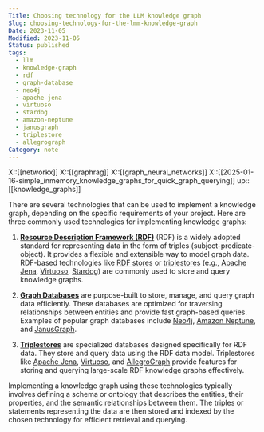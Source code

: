 ```yaml
---
Title: Choosing technology for the LLM knowledge graph
Slug: choosing-technology-for-the-lmm-knowledge-graph
Date: 2023-11-05
Modified: 2023-11-05
Status: published
tags:
  - llm
  - knowledge-graph
  - rdf
  - graph-database
  - neo4j
  - apache-jena
  - virtuoso
  - stardog
  - amazon-neptune
  - janusgraph
  - triplestore
  - allegrograph
Category: note
---
```

X::[[networkx]]
X::[[graphrag]]
X::[[graph_neural_networks]]
X::[[2025-01-16-simple_inmemory_knowledge_graphs_for_quick_graph_querying]]
up::[[knowledge_graphs]]

There are several technologies that can be used to implement a knowledge graph, depending on the specific requirements of your project. Here are three commonly used technologies for implementing knowledge graphs:

1. [**Resource Description Framework (RDF)**](https://en.wikipedia.org/wiki/Resource_Description_Framework) (RDF) is a widely adopted standard for representing data in the form of triples (subject-predicate-object). It provides a flexible and extensible way to model graph data. RDF-based technologies like [RDF stores](https://db-engines.com/en/article/RDF+Stores) or [triplestores](https://en.wikipedia.org/wiki/Triplestore) (e.g., [Apache Jena](https://jena.apache.org/), [Virtuoso](https://virtuoso.openlinksw.com/), [Stardog](https://www.stardog.com/)) are commonly used to store and query knowledge graphs.

2. [**Graph Databases**](https://en.wikipedia.org/wiki/Graph_database) are purpose-built to store, manage, and query graph data efficiently. These databases are optimized for traversing relationships between entities and provide fast graph-based queries. Examples of popular graph databases include [Neo4j](https://neo4j.com/), [Amazon Neptune](https://aws.amazon.com/neptune/), and [JanusGraph](https://janusgraph.org/).

3. [**Triplestores**](https://en.wikipedia.org/wiki/Triplestore) are specialized databases designed specifically for RDF data. They store and query data using the RDF data model. Triplestores like [Apache Jena](https://jena.apache.org/), [Virtuoso](https://virtuoso.openlinksw.com/), and [AllegroGraph](https://www.allegrograph.com/) provide features for storing and querying large-scale RDF knowledge graphs effectively.

Implementing a knowledge graph using these technologies typically involves defining a schema or ontology that describes the entities, their properties, and the semantic relationships between them. The triples or statements representing the data are then stored and indexed by the chosen technology for efficient retrieval and querying.
